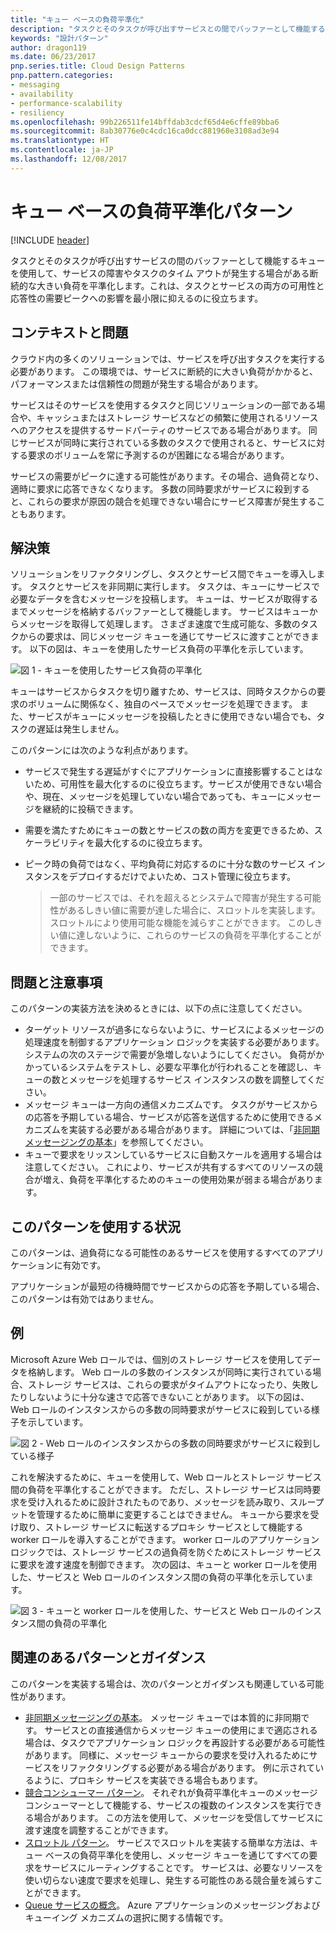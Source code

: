 ```yaml
---
title: "キュー ベースの負荷平準化"
description: "タスクとそのタスクが呼び出すサービスとの間でバッファーとして機能するキューを使用して、断続的な大きい負荷を平準化します。"
keywords: "設計パターン"
author: dragon119
ms.date: 06/23/2017
pnp.series.title: Cloud Design Patterns
pnp.pattern.categories:
- messaging
- availability
- performance-scalability
- resiliency
ms.openlocfilehash: 99b226511fe14bffdab3cdcf65d4e6cffe89bba6
ms.sourcegitcommit: 8ab30776e0c4cdc16ca0dcc881960e3108ad3e94
ms.translationtype: HT
ms.contentlocale: ja-JP
ms.lasthandoff: 12/08/2017
---
```

# <a name="queue-based-load-leveling-pattern"></a>キュー ベースの負荷平準化パターン

[!INCLUDE [header](../_includes/header.md)]

タスクとそのタスクが呼び出すサービスの間のバッファーとして機能するキューを使用して、サービスの障害やタスクのタイム アウトが発生する場合がある断続的な大きい負荷を平準化します。これは、タスクとサービスの両方の可用性と応答性の需要ピークへの影響を最小限に抑えるのに役立ちます。

## <a name="context-and-problem"></a>コンテキストと問題

クラウド内の多くのソリューションでは、サービスを呼び出すタスクを実行する必要があります。 この環境では、サービスに断続的に大きい負荷がかかると、パフォーマンスまたは信頼性の問題が発生する場合があります。

サービスはそのサービスを使用するタスクと同じソリューションの一部である場合や、キャッシュまたはストレージ サービスなどの頻繁に使用されるリソースへのアクセスを提供するサードパーティのサービスである場合があります。 同じサービスが同時に実行されている多数のタスクで使用されると、サービスに対する要求のボリュームを常に予測するのが困難になる場合があります。

サービスの需要がピークに達する可能性があります。その場合、過負荷となり、適時に要求に応答できなくなります。 多数の同時要求がサービスに殺到すると、これらの要求が原因の競合を処理できない場合にサービス障害が発生することもあります。

## <a name="solution"></a>解決策

ソリューションをリファクタリングし、タスクとサービス間でキューを導入します。 タスクとサービスを非同期に実行します。 タスクは、キューにサービスで必要なデータを含むメッセージを投稿します。 キューは、サービスが取得するまでメッセージを格納するバッファーとして機能します。 サービスはキューからメッセージを取得して処理します。 さまざま速度で生成可能な、多数のタスクからの要求は、同じメッセージ キューを通じてサービスに渡すことができます。 以下の図は、キューを使用したサービス負荷の平準化を示しています。

![図 1 - キューを使用したサービス負荷の平準化](./_images/queue-based-load-leveling-pattern.png)

キューはサービスからタスクを切り離すため、サービスは、同時タスクからの要求のボリュームに関係なく、独自のペースでメッセージを処理できます。 また、サービスがキューにメッセージを投稿したときに使用できない場合でも、タスクの遅延は発生しません。

このパターンには次のような利点があります。

- サービスで発生する遅延がすぐにアプリケーションに直接影響することはないため、可用性を最大化するのに役立ちます。サービスが使用できない場合や、現在、メッセージを処理していない場合であっても、キューにメッセージを継続的に投稿できます。
- 需要を満たすためにキューの数とサービスの数の両方を変更できるため、スケーラビリティを最大化するのに役立ちます。
- ピーク時の負荷ではなく、平均負荷に対応するのに十分な数のサービス インスタンスをデプロイするだけでよいため、コスト管理に役立ちます。

    >  一部のサービスでは、それを超えるとシステムで障害が発生する可能性があるしきい値に需要が達した場合に、スロットルを実装します。 スロットルにより使用可能な機能を減らすことができます。 このしきい値に達しないように、これらのサービスの負荷を平準化することができます。

## <a name="issues-and-considerations"></a>問題と注意事項

このパターンの実装方法を決めるときには、以下の点に注意してください。

- ターゲット リソースが過多にならないように、サービスによるメッセージの処理速度を制御するアプリケーション ロジックを実装する必要があります。 システムの次のステージで需要が急増しないようにしてください。 負荷がかかっているシステムをテストし、必要な平準化が行われることを確認し、キューの数とメッセージを処理するサービス インスタンスの数を調整してください。
- メッセージ キューは一方向の通信メカニズムです。 タスクがサービスからの応答を予期している場合、サービスが応答を送信するために使用できるメカニズムを実装する必要がある場合があります。 詳細については、「[非同期メッセージングの基本](https://msdn.microsoft.com/library/dn589781.aspx)」を参照してください。
- キューで要求をリッスンしているサービスに自動スケールを適用する場合は注意してください。 これにより、サービスが共有するすべてのリソースの競合が増え、負荷を平準化するためのキューの使用効果が弱まる場合があります。

## <a name="when-to-use-this-pattern"></a>このパターンを使用する状況

このパターンは、過負荷になる可能性のあるサービスを使用するすべてのアプリケーションに有効です。

アプリケーションが最短の待機時間でサービスからの応答を予期している場合、このパターンは有効ではありません。

## <a name="example"></a>例

Microsoft Azure Web ロールでは、個別のストレージ サービスを使用してデータを格納します。 Web ロールの多数のインスタンスが同時に実行されている場合、ストレージ サービスは、これらの要求がタイムアウトになったり、失敗したりしないように十分な速さで応答できないことがあります。 以下の図は、Web ロールのインスタンスからの多数の同時要求がサービスに殺到している様子を示しています。

![図 2 - Web ロールのインスタンスからの多数の同時要求がサービスに殺到している様子](./_images/queue-based-load-leveling-overwhelmed.png)


これを解決するために、キューを使用して、Web ロールとストレージ サービス間の負荷を平準化することができます。 ただし、ストレージ サービスは同時要求を受け入れるために設計されたものであり、メッセージを読み取り、スループットを管理するために簡単に変更することはできません。 キューから要求を受け取り、ストレージ サービスに転送するプロキシ サービスとして機能する worker ロールを導入することができます。 worker ロールのアプリケーション ロジックでは、ストレージ サービスの過負荷を防ぐためにストレージ サービスに要求を渡す速度を制御できます。 次の図は、キューと worker ロールを使用した、サービスと Web ロールのインスタンス間の負荷の平準化を示しています。

![図 3 - キューと worker ロールを使用した、サービスと Web ロールのインスタンス間の負荷の平準化](./_images/queue-based-load-leveling-worker-role.png)

## <a name="related-patterns-and-guidance"></a>関連のあるパターンとガイダンス

このパターンを実装する場合は、次のパターンとガイダンスも関連している可能性があります。

- [非同期メッセージングの基本](https://msdn.microsoft.com/library/dn589781.aspx)。 メッセージ キューでは本質的に非同期です。 サービスとの直接通信からメッセージ キューの使用にまで適応される場合は、タスクでアプリケーション ロジックを再設計する必要がある可能性があります。 同様に、メッセージ キューからの要求を受け入れるためにサービスをリファクタリングする必要がある場合があります。 例に示されているように、プロキシ サービスを実装できる場合もあります。
- [競合コンシューマー パターン](competing-consumers.md)。 それぞれが負荷平準化キューのメッセージ コンシューマーとして機能する、サービスの複数のインスタンスを実行できる場合があります。 この方法を使用して、メッセージを受信してサービスに渡す速度を調整することができます。
- [スロットル パターン](throttling.md)。 サービスでスロットルを実装する簡単な方法は、キュー ベースの負荷平準化を使用し、メッセージ キューを通じてすべての要求をサービスにルーティングすることです。 サービスは、必要なリソースを使い切らない速度で要求を処理し、発生する可能性のある競合量を減らすことができます。
- [Queue サービスの概念](https://msdn.microsoft.com/library/azure/dd179353.aspx)。 Azure アプリケーションのメッセージングおよびキューイング メカニズムの選択に関する情報です。
